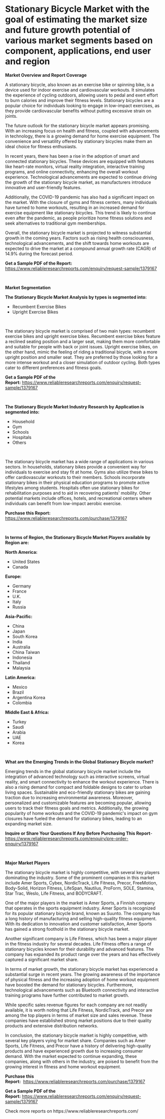 <p><h1>Stationary Bicycle Market with the goal of estimating the market size and future growth potential of various market segments based on component, applications, end user and region</h1></p><p><strong>Market Overview and Report Coverage</strong></p>
<p><p>A stationary bicycle, also known as an exercise bike or spinning bike, is a device used for indoor exercise and cardiovascular workouts. It simulates the experience of cycling outdoors, allowing users to pedal and exert effort to burn calories and improve their fitness levels. Stationary bicycles are a popular choice for individuals looking to engage in low-impact exercises, as they provide cardiovascular benefits without putting excessive strain on joints.</p><p>The future outlook for the stationary bicycle market appears promising. With an increasing focus on health and fitness, coupled with advancements in technology, there is a growing demand for home exercise equipment. The convenience and versatility offered by stationary bicycles make them an ideal choice for fitness enthusiasts.</p><p>In recent years, there has been a rise in the adoption of smart and connected stationary bicycles. These devices are equipped with features like heart-rate monitors, virtual reality integration, interactive training programs, and online connectivity, enhancing the overall workout experience. Technological advancements are expected to continue driving the growth of the stationary bicycle market, as manufacturers introduce innovative and user-friendly features.</p><p>Additionally, the COVID-19 pandemic has also had a significant impact on the market. With the closure of gyms and fitness centers, many individuals have turned to home workouts, resulting in an increased demand for exercise equipment like stationary bicycles. This trend is likely to continue even after the pandemic, as people prioritize home fitness solutions and seek alternatives to traditional gym memberships.</p><p>Overall, the stationary bicycle market is projected to witness substantial growth in the coming years. Factors such as rising health consciousness, technological advancements, and the shift towards home workouts are expected to drive the market at a compound annual growth rate (CAGR) of 14.9% during the forecast period.</p></p>
<p><strong>Get a Sample PDF of the Report:</strong> <a href="https://www.reliableresearchreports.com/enquiry/request-sample/1379167">https://www.reliableresearchreports.com/enquiry/request-sample/1379167</a></p>
<p>&nbsp;</p>
<p><strong>Market Segmentation</strong></p>
<p><strong>The Stationary Bicycle Market Analysis by types is segmented into:</strong></p>
<p><ul><li>Recumbent Exercise Bikes</li><li>Upright Exercise Bikes</li></ul></p>
<p>&nbsp;</p>
<p><p>The stationary bicycle market is comprised of two main types: recumbent exercise bikes and upright exercise bikes. Recumbent exercise bikes feature a reclined seating position and a larger seat, making them more comfortable and suitable for people with back or joint issues. Upright exercise bikes, on the other hand, mimic the feeling of riding a traditional bicycle, with a more upright position and smaller seat. They are preferred by those looking for a more intense workout and a closer simulation of outdoor cycling. Both types cater to different preferences and fitness goals.</p></p>
<p><strong>Get a Sample PDF of the Report:</strong>&nbsp;<a href="https://www.reliableresearchreports.com/enquiry/request-sample/1379167">https://www.reliableresearchreports.com/enquiry/request-sample/1379167</a></p>
<p>&nbsp;</p>
<p><strong>The Stationary Bicycle Market Industry Research by Application is segmented into:</strong></p>
<p><ul><li>Household</li><li>Gym</li><li>Schools</li><li>Hospitals</li><li>Others</li></ul></p>
<p>&nbsp;</p>
<p><p>The stationary bicycle market has a wide range of applications in various sectors. In households, stationary bikes provide a convenient way for individuals to exercise and stay fit at home. Gyms also utilize these bikes to offer cardiovascular workouts to their members. Schools incorporate stationary bikes in their physical education programs to promote active lifestyles among students. Hospitals often use stationary bikes for rehabilitation purposes and to aid in recovering patients' mobility. Other potential markets include offices, hotels, and recreational centers where individuals can benefit from low-impact aerobic exercise.</p></p>
<p><strong>Purchase this Report:</strong>&nbsp; <a href="https://www.reliableresearchreports.com/purchase/1379167">https://www.reliableresearchreports.com/purchase/1379167</a></p>
<p>&nbsp;</p>
<p><strong>In terms of Region, the Stationary Bicycle Market Players available by Region are:</strong></p>
<p>
    <p> <strong> North America: </strong>
        <ul>
            <li>United States</li>
            <li>Canada</li>
        </ul>
        </p> 
    <p> <strong> Europe: </strong>
        <ul>
            <li>Germany</li>
            <li>France</li>
            <li>U.K.</li>
            <li>Italy</li>
            <li>Russia</li>
        </ul>
        </p> 
    <p> <strong> Asia-Pacific: </strong>
        <ul>
            <li>China</li>
            <li>Japan</li>
            <li>South Korea</li>
            <li>India</li>
            <li>Australia</li>
            <li>China Taiwan</li>
            <li>Indonesia</li>
            <li>Thailand</li>
            <li>Malaysia</li>
        </ul>
        </p> 
    <p> <strong> Latin America: </strong>
        <ul>
            <li>Mexico</li>
            <li>Brazil</li>
            <li>Argentina Korea</li>
            <li>Colombia</li>
        </ul>
        </p> 
    <p> <strong> Middle East & Africa: </strong>
        <ul>
            <li>Turkey</li>
            <li>Saudi</li>
            <li>Arabia</li>
            <li>UAE</li>
            <li>Korea</li>
        </ul>
    </p>
    </p>
<p>&nbsp;</p>
<p><strong>What are the Emerging Trends in the Global Stationary Bicycle market?</strong></p>
<p><p>Emerging trends in the global stationary bicycle market include the integration of advanced technology such as interactive screens, virtual reality, and smart connectivity to enhance the workout experience. There is also a rising demand for compact and foldable designs to cater to urban living spaces. Sustainable and eco-friendly stationary bikes are gaining traction due to increasing environmental awareness. Moreover, personalized and customizable features are becoming popular, allowing users to track their fitness goals and metrics. Additionally, the growing popularity of home workouts and the COVID-19 pandemic's impact on gym closures have fueled the demand for stationary bikes, leading to an expanding market size.</p></p>
<p><strong>Inquire or Share Your Questions If Any Before Purchasing This Report</strong>- <a href="https://www.reliableresearchreports.com/enquiry/pre-order-enquiry/1379167">https://www.reliableresearchreports.com/enquiry/pre-order-enquiry/1379167</a></p>
<p>&nbsp;</p>
<p><strong>Major Market Players</strong></p>
<p><p>The stationary bicycle market is highly competitive, with several key players dominating the industry. Some of the prominent companies in this market include Amer Sports, Cybex, NordicTrack, Life Fitness, Precor, FreeMotion, Body-Solid, Horizon Fitness, LifeSpan, Nautilus, ProForm, SOLE, Stamina, Star Trac, Weslo, Life Fitness, and BODYCRAFT.</p><p>One of the major players in the market is Amer Sports, a Finnish company that operates in the sports equipment industry. Amer Sports is recognized for its popular stationary bicycle brand, known as Suunto. The company has a long history of manufacturing and selling high-quality fitness equipment. With its dedication to innovation and customer satisfaction, Amer Sports has gained a strong foothold in the stationary bicycle market.</p><p>Another significant company is Life Fitness, which has been a major player in the fitness industry for several decades. Life Fitness offers a range of stationary bicycles known for their durability and advanced features. The company has expanded its product range over the years and has effectively captured a significant market share.</p><p>In terms of market growth, the stationary bicycle market has experienced a substantial surge in recent years. The growing awareness of the importance of physical fitness and the increasing adoption of home workout equipment have boosted the demand for stationary bicycles. Furthermore, technological advancements such as Bluetooth connectivity and interactive training programs have further contributed to market growth.</p><p>While specific sales revenue figures for each company are not readily available, it is worth noting that Life Fitness, NordicTrack, and Precor are among the top players in terms of market size and sales revenue. These companies have established strong market positions due to their quality products and extensive distribution networks.</p><p>In conclusion, the stationary bicycle market is highly competitive, with several key players vying for market share. Companies such as Amer Sports, Life Fitness, and Precor have a history of delivering high-quality products and have experienced growth due to increasing consumer demand. With the market expected to continue expanding, these companies, along with others in the industry, are poised to benefit from the growing interest in fitness and home workout equipment.</p></p>
<p><strong>Purchase this Report:</strong>&nbsp;&nbsp;<a href="https://www.reliableresearchreports.com/purchase/1379167">https://www.reliableresearchreports.com/purchase/1379167</a></p>
<p></p>
<p><strong>Get a Sample PDF of the Report:</strong>&nbsp;<a href="https://www.reliableresearchreports.com/enquiry/request-sample/1379167">https://www.reliableresearchreports.com/enquiry/request-sample/1379167</a></p>
<p>Check more reports on https://www.reliableresearchreports.com/</p>